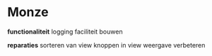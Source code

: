 # Monze

**functionaliteit**
logging faciliteit bouwen

**reparaties**
sorteren van view knoppen in view weergave verbeteren

<!-- [GitHub-flavored Markdown](https://guides.github.com/features/mastering-markdown/) -->
<!-- python3 -m pip install --upgrade build for building the thing -->

<!-- python3 -m build -->
<!-- twine upload dist/* for uploading to pypi -->